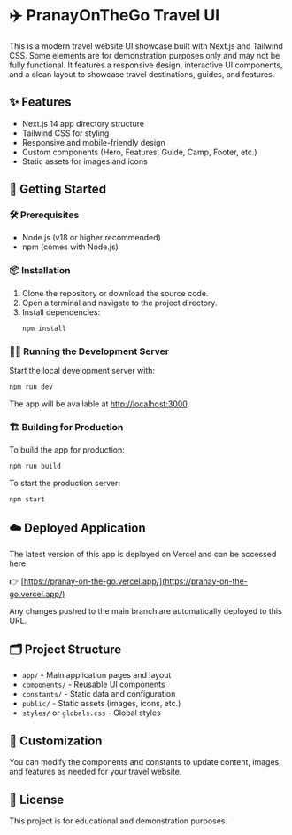 # ✈️ PranayOnTheGo Travel UI

This is a modern travel website UI showcase built with Next.js and Tailwind CSS. Some elements are for demonstration purposes only and may not be fully functional. It features a responsive design, interactive UI components, and a clean layout to showcase travel destinations, guides, and features.

## ✨ Features
- Next.js 14 app directory structure
- Tailwind CSS for styling
- Responsive and mobile-friendly design
- Custom components (Hero, Features, Guide, Camp, Footer, etc.)
- Static assets for images and icons

## 🚀 Getting Started

### 🛠️ Prerequisites
- Node.js (v18 or higher recommended)
- npm (comes with Node.js)

### 📦 Installation
1. Clone the repository or download the source code.
2. Open a terminal and navigate to the project directory.
3. Install dependencies:
   ```sh
   npm install
   ```

### 🏃‍♂️ Running the Development Server
Start the local development server with:
```sh
npm run dev
```

The app will be available at [http://localhost:3000](http://localhost:3000).

### 🏗️ Building for Production
To build the app for production:
```sh
npm run build
```

To start the production server:
```sh
npm start
```

## ☁️ Deployed Application
The latest version of this app is deployed on Vercel and can be accessed here:

👉 [https://pranay-on-the-go.vercel.app/](https://pranay-on-the-go.vercel.app/)

Any changes pushed to the main branch are automatically deployed to this URL.

## 🗂️ Project Structure
- `app/` - Main application pages and layout
- `components/` - Reusable UI components
- `constants/` - Static data and configuration
- `public/` - Static assets (images, icons, etc.)
- `styles/` or `globals.css` - Global styles

## 🎨 Customization
You can modify the components and constants to update content, images, and features as needed for your travel website.

## 📄 License
This project is for educational and demonstration purposes.

